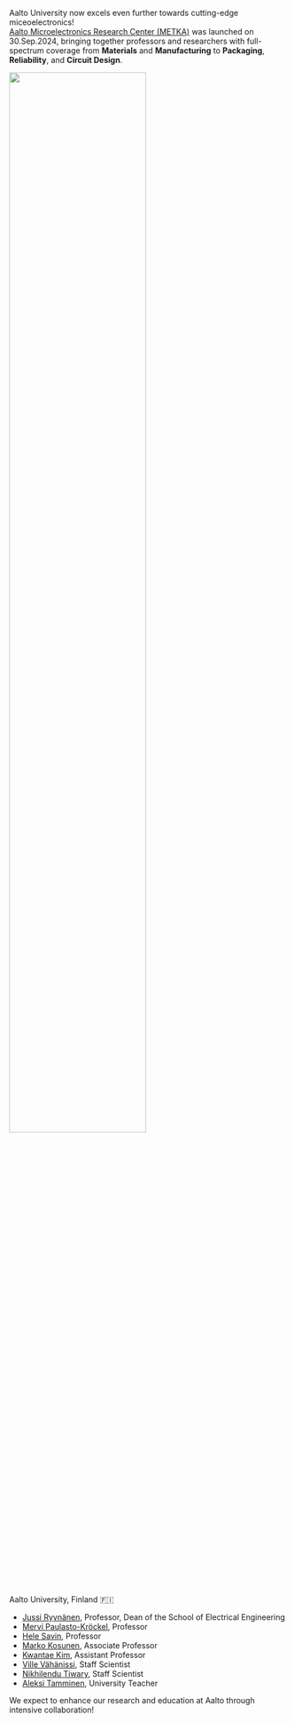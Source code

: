 <!-- <span style="display: block; height: 0.5em;"></span> -->

Aalto University now excels even further towards cutting-edge <i class="fa-solid fa-microchip fa-xl"></i> miceoelectronics!<br>
<a href="https://doi.org/10.48550/arXiv.2405.03905" target="_blank">Aalto Microelectronics Research Center (METKA)</a>
was launched on 30.Sep.2024, bringing together <i class="fa-solid fa-users fa-lg"></i> professors and researchers with full-spectrum coverage from <b>Materials</b> and <b>Manufacturing</b> to <b>Packaging</b>, <b>Reliability</b>, and <b>Circuit Design</b>.

<img src="{{ site.base_url }}/img/news/2024-10-04_1.jpeg" width="70%">

Aalto University, Finland <span class='emoji'>🇫🇮</span>

<ul>
    <li>
        <a href = 'https://www.linkedin.com/in/jussi-ryynänen-a36b52117/' target=_blank>Jussi Ryynänen</a>,
        Professor, Dean of the School of Electrical Engineering
    </li>
    <li>
        <a href = 'https://www.linkedin.com/in/mervi-paulasto-kröckel-582a515a/' target=_blank>Mervi Paulasto-Kröckel</a>,
        Professor
    </li>
    <li>
        <a href = 'https://www.linkedin.com/in/hele-savin-60854615/' target=_blank>Hele Savin</a>,
        Professor
    </li>
    <li>
        <a href = 'https://www.linkedin.com/in/marko-kosunen-6b99473/' target=_blank>Marko Kosunen</a>,
        Associate Professor
    </li>
    <li>
        <a href = 'https://kwantaekim.github.io' target=_blank>Kwantae Kim</a>,
        Assistant Professor
    </li>
    <li>
        <a href = 'https://www.aalto.fi/fi/ihmiset/ville-vahanissi' target=_blank>Ville Vähänissi</a>,
        Staff Scientist
    </li>
    <li>
        <a href = 'https://www.linkedin.com/in/nikhilendu-tiwary-6160b526/' target=_blank>Nikhilendu Tiwary</a>,
        Staff Scientist
    </li>
    <li>
        <a href = 'https://www.linkedin.com/in/aleksi-tamminen-10a8043/' target=_blank>Aleksi Tamminen</a>,
        University Teacher
    </li>
</ul>

We expect to enhance our research and education at Aalto through intensive collaboration! <i class="fa-regular fa-face-laugh-squint fa-shake fa-xl"></i>
